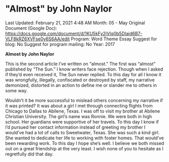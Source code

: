 # "Almost" by John Naylor

Last Updated: February 21, 2021 4:48 AM
Month: 05 - May
Original Document (Google Doc): https://docs.google.com/document/d/1KU5kFy2jVIq0b5Dlaid6B7-VLF8kRZ6XVFse0y6S6AA/edit
Program: Word Theme Essay
Suggest for blog: No
Suggest for program mailing: No
Year: 2017

**Almost by John Naylor**

This is the second article I’ve written on “almost.” The first was “almost” published by “The Sun.” I know writers face rejection. Though when I asked if they’d even received it, The Sun never replied. To this day for all I know it was wrongfully, illegally, confiscated or destroyed by staff, my narrative demonized, distorted in an action to define me or slander me to others in some way.

Wouldn’t it be more successful to mislead others concerning my narrative if it was printed? It was about a girl I met through connecting flights from Chicago to Dallas to Abilene, Texas. I was off to visit my brother at Abilene Christian University. The girl’s name was Ronnie. We were both in high school. Her guardians were supportive of her travels. To this day I know if I’d pursued her contact information instead of greeting my brother I would’ve had a lot of calls to Sweetwater, Texas. She was such a kind girl. She wanted to dedicate her life to working with foster homes. That would’ve been rewarding work. To this day I hope she’s well. I believe we both missed out on a great friendship at the very least. I wish none of you to hesitate as I regretfully did that day.